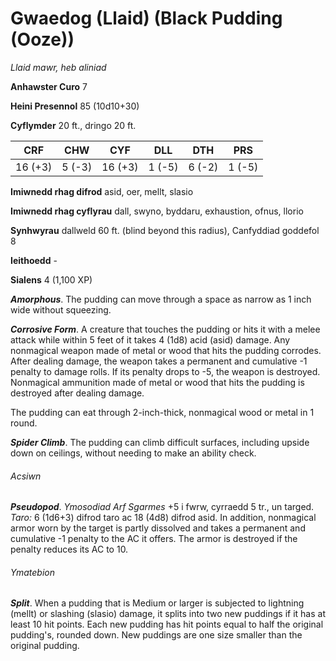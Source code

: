 # Gwaedog (Llaid) (Black Pudding (Ooze))

*Llaid mawr, heb aliniad*

**Anhawster Curo** 7

**Heini Presennol** 85 (10d10+30)

**Cyflymder** 20 ft., dringo 20 ft.

| CRF     | CHW    | CYF     | DLL    | DTH    | PRS    |
|---------|--------|---------|--------|--------|--------|
| 16 (+3) | 5 (-3) | 16 (+3) | 1 (-5) | 6 (-2) | 1 (-5) |

**Imiwnedd rhag difrod** asid, oer, mellt, slasio

**Imiwnedd rhag cyflyrau** dall, swyno, byddaru, exhaustion, ofnus, llorio

**Synhwyrau** dallweld 60 ft. (blind beyond this radius), Canfyddiad goddefol 8

**Ieithoedd** -

**Sialens** 4 (1,100 XP)

***Amorphous***. The pudding can move through a space as narrow as 1 inch wide without squeezing.

***Corrosive Form***. A creature that touches the pudding or hits it with a melee attack while within 5 feet of it takes 4 (1d8) acid (asid) damage. Any nonmagical weapon made of metal or wood that hits the pudding corrodes. After dealing damage, the weapon takes a permanent and cumulative -1 penalty to damage rolls. If its penalty drops to -5, the weapon is destroyed. Nonmagical ammunition made of metal or wood that hits the pudding is destroyed after dealing damage.

The pudding can eat through 2-inch-thick, nonmagical wood or metal in 1 round.

***Spider Climb***. The pudding can climb difficult surfaces, including upside down on ceilings, without needing to make an ability check.

###### Acsiwn

***Pseudopod***. *Ymosodiad Arf Sgarmes* +5 i fwrw, cyrraedd 5 tr., un targed. *Taro:* 6 (1d6+3) difrod taro ac 18 (4d8) difrod asid. In addition, nonmagical armor worn by the target is partly dissolved and takes a permanent and cumulative -1 penalty to the AC it offers. The armor is destroyed if the penalty reduces its AC to 10.

###### Ymatebion

***Split***. When a pudding that is Medium or larger is subjected to lightning (mellt) or slashing (slasio) damage, it splits into two new puddings if it has at least 10 hit points. Each new pudding has hit points equal to half the original pudding's, rounded down. New puddings are one size smaller than the original pudding.